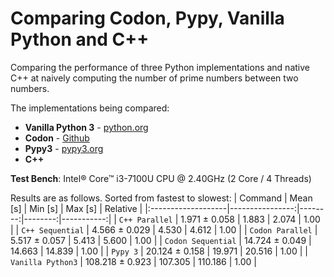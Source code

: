 Comparing Codon, Pypy, Vanilla Python and C++
=============================================

Comparing the performance of three Python implementations and native C++ at naively computing the number of prime numbers between two numbers.

The implementations being compared:
 + **Vanilla Python 3** - [python.org](https://www.python.org/)
 + **Codon** - [Github](https://github.com/exaloop/codon)
 + **Pypy3** - [pypy3.org](https://www.pypy.org/)
 + **C++**

**Test Bench**: Intel® Core™ i3-7100U CPU @ 2.40GHz (2 Core / 4 Threads)

Results are as follows. Sorted from fastest to slowest: 
|       Command      |     Mean [s]    | Min [s] | Max [s] |  Relative  |
|:-------------------|----------------:|--------:|--------:|-----------:|
| `C++ Parallel`     | 1.971 ± 0.058   | 1.883   | 2.074   |    1.00    |
| `C++ Sequential`   | 4.566 ± 0.029   | 4.530   | 4.612   |    1.00    |
| `Codon Parallel`   | 5.517 ± 0.057   | 5.413   | 5.600   |    1.00    |
| `Codon Sequential` | 14.724 ± 0.049  | 14.663  | 14.839  |    1.00    |
| `Pypy 3`           | 20.124 ± 0.158  | 19.971  | 20.516  |    1.00    |
| `Vanilla Python3`  | 108.218 ± 0.923 | 107.305 | 110.186 |    1.00    |

